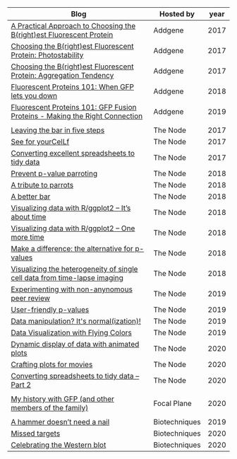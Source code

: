 | **Blog**                                                                                                                                                               | **Hosted by** | **year** |
|------------------------------------------------------------------------------------------------------------------------------------------------------------------------|---------------|----------|
| [A Practical Approach to Choosing the B(right)est Fluorescent Protein](https://blog.addgene.org/a-practical-approach-to-choosing-the-brightest-fluorescent-protein)    | Addgene       | 2017     |
| [Choosing the B(right)est Fluorescent Protein: Photostability](https://blog.addgene.org/choosing-the-brightest-fluorescent-protein-photostability)                     | Addgene       | 2017     |
| [Choosing the B(right)est Fluorescent Protein: Aggregation Tendency](https://blog.addgene.org/choosing-the-brightest-fluorescent-protein-aggregation-tendancy)         | Addgene       | 2017     |
| [Fluorescent Proteins 101: When GFP lets you down](https://blog.addgene.org/when-gfp-lets-you-down)                                                                    | Addgene       | 2018     |
| [Fluorescent Proteins 101: GFP Fusion Proteins - Making the Right Connection](https://blog.addgene.org/gfp-fusion-proteins-making-the-right-connection)                | Addgene       | 2019     |
|                                                                                                                                                                        |               |          |
| [Leaving the bar in five steps](https://thenode.biologists.com/leaving-bar-five-steps/research/)                                                                       | The Node      | 2017     |
| [See for yourCelLf](https://thenode.biologists.com/see-for-yourcellf/education/)                                                                                       | The Node      | 2017     |
| [Converting excellent spreadsheets to tidy data](https://thenode.biologists.com/converting-excellent-spreadsheets-tidy-data/education/)                                | The Node      | 2017     |
| [Prevent p-value parroting](https://thenode.biologists.com/p-value-parroting/research/)                                                                                | The Node      | 2018     |
| [A tribute to parrots](https://thenode.biologists.com/parrot-lut/research/)                                                                                            | The Node      | 2018     |
| [A better bar](https://thenode.biologists.com/a-better-bar/education/)                                                                                                 | The Node      | 2018     |
| [Visualizing data with R/ggplot2 – It’s about time](https://thenode.biologists.com/visualizing-data-with-r-ggplot2/education/)                                         | The Node      | 2018     |
| [Visualizing data with R/ggplot2 – One more time](https://thenode.biologists.com/visualizing-data-one-more-time/education/)                                            | The Node      | 2018     |
| [Make a difference: the alternative for p-values](https://thenode.biologists.com/quantification-of-differences-as-alternative-for-p-values/research/)                  | The Node      | 2018     |
| [Visualizing the heterogeneity of single cell data from time-lapse imaging](https://thenode.biologists.com/visualizing-heterogeneity-of-imaging-data/research/)        | The Node      | 2018     |
| [Experimenting with non-anynomous peer review](https://thenode.biologists.com/experimenting-with-non-anonymous-peer-review/discussion/)                                | The Node      | 2019     |
| [User-friendly p-values](https://thenode.biologists.com/user-friendly-p-values/research/)                                                                              | The Node      | 2019     |
| [Data manipulation? It's normal(ization)!](https://thenode.biologists.com/data-normalization/research/)                                                                | The Node      | 2019     |
| [Data Visualization with Flying Colors](https://thenode.biologists.com/data-visualization-with-flying-colors/research/)                                                | The Node      | 2019     |
| [Dynamic display of data with animated plots](https://thenode.biologists.com/dynamic-display-of-data-with-animated-plots/research/)                                    | The Node      | 2020     |
| [Crafting plots for movies](https://thenode.biologists.com/crafting-plots-for-movies/research/)                                                                        | The Node      | 2020     |
| [Converting spreadsheets to tidy data – Part 2](https://thenode.biologists.com/converting-excellent-spreadsheets-part2/research/)                                                                        | The Node      | 2020     |
|                                                                                                                                                                        |               |          |
| [My history with GFP (and other members of the family)](https://focalplane.biologists.com/2020/07/07/my-history-with-gfp-and-other-members-of-the-family/)             | Focal Plane   | 2020     |
|                                                                                                                                                                        |               |          |
| [A hammer doesn’t need a nail](https://www.biotechniques.com/bioengineering-biophysics/a-hammer-doesnt-need-a-nail/)                                                   | Biotechniques | 2019     |
| [Missed targets](https://www.biotechniques.com/crispr/missed-targets/)                                                                                                 | Biotechniques | 2020     |
| [Celebrating the Western blot](https://www.biotechniques.com/proteomics/celebrating-the-western-blot/)                                                                 | Biotechniques | 2020     |
